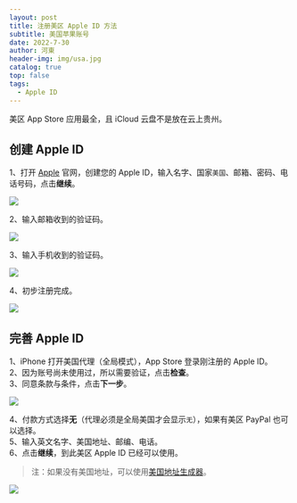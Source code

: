 ```yaml
---
layout: post
title: 注册美区 Apple ID 方法
subtitle: 美国苹果账号
date: 2022-7-30
author: 河東
header-img: img/usa.jpg
catalog: true
top: false
tags:
  - Apple ID
---
```


美区 App Store 应用最全，且 iCloud 云盘不是放在云上贵州。

## 创建 Apple ID

1、打开 [Apple](https://appleid.apple.com/account) 官网，创建您的 Apple ID，输入名字、国家`美国`、邮箱、密码、电话号码，点击**继续**。

![](https://i.imgur.com/HGmi1ce.png)

2、输入邮箱收到的验证码。

![](https://i.imgur.com/JvEA4cM.png)

3、输入手机收到的验证码。

![](https://i.imgur.com/fOaZWjk.png)

4、初步注册完成。

![](https://i.imgur.com/vOHGsX8.png)

## 完善 Apple ID

1、iPhone 打开美国代理（全局模式），App Store 登录刚注册的 Apple ID。\
2、因为账号尚未使用过，所以需要验证，点击**检查**。\
3、同意条款与条件，点击**下一步**。

![](https://i.imgur.com/V8i8Hb6.jpg)

4、付款方式选择**无**（代理必须是全局美国才会显示`无`），如果有美区 PayPal 也可以选择。\
5、输入英文名字、美国地址、邮编、电话。\
6、点击**继续**，到此美区 Apple ID 已经可以使用。

> 注：如果没有美国地址，可以使用[美国地址生成器](https://www.meiguodizhi.com/)。

![](https://i.imgur.com/XzXAFXm.jpg)